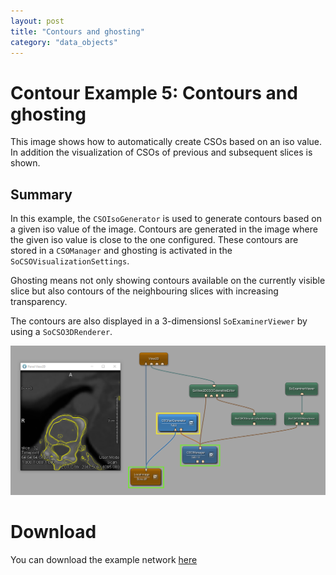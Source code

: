 ```yaml
---
layout: post
title: "Contours and ghosting"
category: "data_objects"
---
```


# Contour Example 5: Contours and ghosting
This image shows how to automatically create CSOs based on an iso value. In addition the visualization of CSOs of previous and subsequent slices is shown.

## Summary
In this example, the `CSOIsoGenerator` is used to generate contours based on a given iso value of the image. Contours are generated in the image where the given iso value is close to the one configured. These contours are stored in a `CSOManager` and ghosting is activated in the `SoCSOVisualizationSettings`.

Ghosting means not only showing contours available on the currently visible slice but also contours of the neighbouring slices with increasing transparency.

The contours are also displayed in a 3-dimensionsl `SoExaminerViewer` by using a `SoCSO3DRenderer`.

![Screenshot](/examples/data_objects/contours/example5/image.png)

# Download
You can download the example network [here](/examples/data_objects/contours/example5/ContourExample5.mlab)
